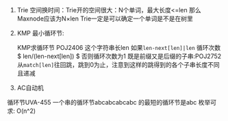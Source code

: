 1. Trie
   空间换时间：Trie开的空间很大：N个单词，最大长度<=len 那么Maxnode应该为N×len
   Trie一定是可以确定一个单词是不是在树里
2. KMP
   最小循环节: 
   
   KMP求循环节 POJ2406 这个字符串长len  如果`len-next[len]|len` 循环次数$ len/(len-next[len]) $ 否则循环次数为1
   既是前缀又是后缀的子串:POJ2752
   从`match[len]`往回跳，跳到0为止，注意到这样的跳得到的各个子串长度不同且递减
3. AC自动机
       

循环节UVA-455 一个串的循环节abcabcabcabc 的最短的循环节是abc 枚举可求: O(n^2)
